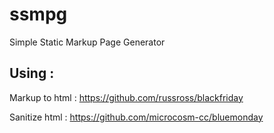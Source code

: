 # ssmpg
Simple Static Markup Page Generator

## Using :

Markup to html : https://github.com/russross/blackfriday

Sanitize html : https://github.com/microcosm-cc/bluemonday